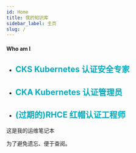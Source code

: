 ```yaml
---
id: Home
title: 我的知识库
sidebar_label: 主页
slug: /
---
```

#### Who am I

* ## <font color="#02acbe" >CKS Kubernetes 认证安全专家 </font>

* ## <font color="#02acbe" >CKA Kubernetes 认证管理员 </font>

* ## <font color="#02acbe" >(过期的)RHCE 红帽认证工程师  </font>

这是我的运维笔记本

为了避免遗忘、便于查阅。





